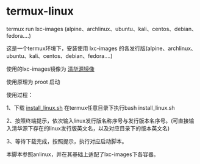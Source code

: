 # termux-linux
termux run lxc-images (alpine、archlinux、ubuntu、kali、centos、debian、fedora....)

这是一个termux环境下，安装使用 lxc-images 的各发行版(alpine、archlinux、ubuntu、kali、centos、debian、fedora....)

使用的lxc-images镜像为 [清华源镜像](https://mirrors.tuna.tsinghua.edu.cn/lxc-images/images/) 

使用原理为 proot 启动

使用过程：

1、下载 [install_linux.sh](https://github.com/xiliuya/termux-linux/releases/download/0.1/install_linux.sh) 在termux任意目录下执行bash install_linux.sh

2、按照终端提示，依次输入linux发行版名称序号与发行版本名序号。(可直接输入清华源下存在的linux发行版英文名，以及对应目录下的版本英文名)

3、等待下载完成，按照提示，执行对应启动脚本。

本脚本参照anlinux，并在其基础上适配了lxc-images下各容器。
